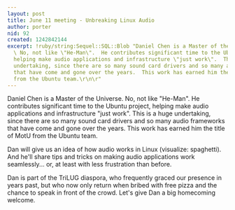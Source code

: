 ```yaml
---
layout: post
title: June 11 meeting - Unbreaking Linux Audio
author: porter
nid: 92
created: 1242842144
excerpt: !ruby/string:Sequel::SQL::Blob "Daniel Chen is a Master of the Universe.
  \ No, not like \"He-Man\".  He contributes significant time to the Ubuntu project,
  helping make audio applications and infrastructure \"just work\".  This is a huge
  undertaking, since there are so many sound card drivers and so many audio frameworks
  that have come and gone over the years.  This work has earned him the title of MotU
  from the Ubuntu team.\r\n\r"
---
```

Daniel Chen is a Master of the Universe.  No, not like "He-Man".  He contributes significant time to the Ubuntu project, helping make audio applications and infrastructure "just work".  This is a huge undertaking, since there are so many sound card drivers and so many audio frameworks that have come and gone over the years.  This work has earned him the title of MotU from the Ubuntu team.

Dan will give us an idea of how audio works in Linux (visualize: spaghetti).  And he'll share tips and tricks on making audio applications work seamlessly... or, at least with less frustration than before.

Dan is part of the TriLUG diaspora, who frequently graced our presence in years past, but who now only return when bribed with free pizza and the chance to speak in front of the crowd.  Let's give Dan a big homecoming welcome.
